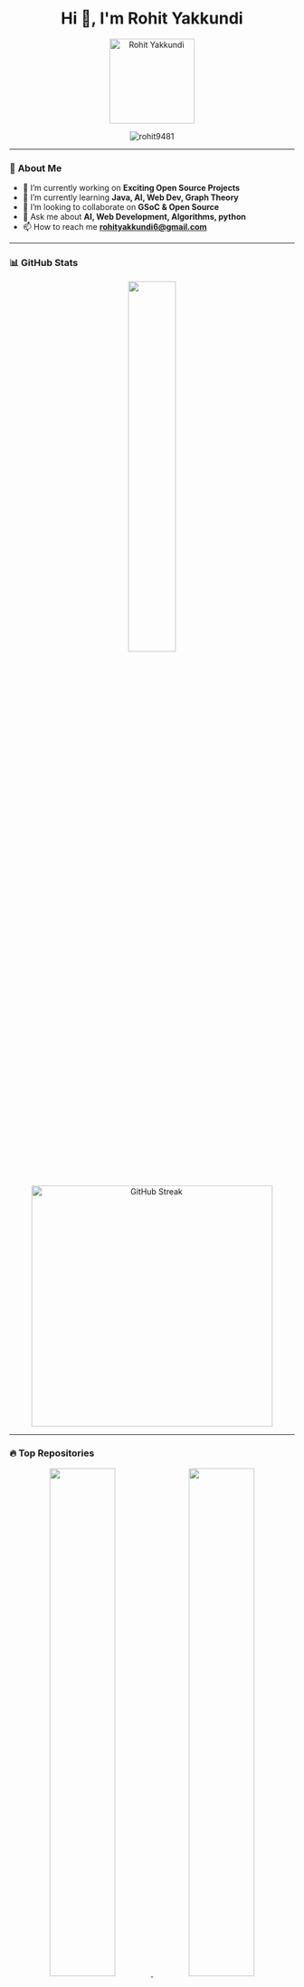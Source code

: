 <h1 align="center">Hi 👋, I'm Rohit Yakkundi</h1>

<p align="center">
  <img src="https://github.com/rohit9481.png" width="150" height="150" alt="Rohit Yakkundi">
</p>

<p align="center">
  <img src="https://komarev.com/ghpvc/?username=rohit9481&label=Profile%20Views&color=0e75b6&style=flat" alt="rohit9481" />
</p>

---

### 🚀 **About Me**
- 🔭 I’m currently working on **Exciting Open Source Projects**
- 🌱 I’m currently learning **Java, AI, Web Dev, Graph Theory**
- 👯 I’m looking to collaborate on **GSoC & Open Source**
- 💬 Ask me about **AI, Web Development, Algorithms, python**
- 📫 How to reach me **rohityakkundi6@gmail.com**

---

### 📊 **GitHub Stats**
<p align="center">
  <img width="41%" src="https://github-readme-stats.vercel.app/api?username=rohit9481&show_icons=true&theme=radical" />
  <a href="https://git.io/streak-stats">
    <img src="https://streak-stats.demolab.com?user=rohit9481&theme=dark" alt="GitHub Streak" width="426" />
</a>
</p>

---

### 🔥 **Top Repositories**
<p align="center">
  <a href="https://github.com/rohit9481/TheftAlertDetector-GuardianEye.git">
    <img width="48%" src="https://github-readme-stats.vercel.app/api/pin/?username=rohit9481&repo=GuardianEye&theme=radical" />
  </a>
  <a href="https://github.com/rohit9481/ServiceLinker">
    <img width="48%" src="https://github-readme-stats.vercel.app/api/pin/?username=rohit9481&repo=ServiceLinker&theme=radical" />
  </a>
  <a href="https://github.com/rohit9481/car-parking-detection-using-openCV">
    <img width="48%" src="https://github-readme-stats.vercel.app/api/pin/?username=rohit9481&repo=car-parking-detection-using-openCV&theme=radical" />
  </a>
   <a href="https://github.com/rohit9481/mentalhealth.com">
    <img width="48%" src="https://github-readme-stats.vercel.app/api/pin/?username=rohit9481&repo=mentalhealth.com&theme=radical" />
  </a>
</p>

---

### 🌱 **Contribution Graph**
<p align="center">
  <img src="https://github-readme-activity-graph.vercel.app/graph?username=rohit9481&theme=redical"/>
</p>

---

### 💻 **Tech Stack**
<p align="center">
  <img src="https://skillicons.dev/icons?i=c,python,java,mongodb,mysql,git,github,html,css,figma,opencv,ros" />
</p>

---

### 🔗 **Connect with Me**
<p align="center">
  <a href="https://x.com/YakkundiRo50431?t=_mMtRR7n_cEjlsAokHCbBw&s=09" target="blank">
    <img align="center" src="https://cdn.jsdelivr.net/npm/simple-icons@3.0.1/icons/twitter.svg" alt="Twitter" height="30" width="40" />
  </a>
  <a href="https://www.linkedin.com/in/rohit-yakkundi-78380720b/" target="blank">
    <img align="center" src="https://cdn.jsdelivr.net/npm/simple-icons@3.0.1/icons/linkedin.svg" alt="LinkedIn" height="30" width="40" />
  </a>
  <a href="https://www.discord.com/channels/@me/1082492186442072139" target="blank">
    <img align="center" src="https://cdn.jsdelivr.net/npm/simple-icons@3.0.1/icons/discord.svg" alt="discord" height="30" width="40" />
  </a>
</p>
